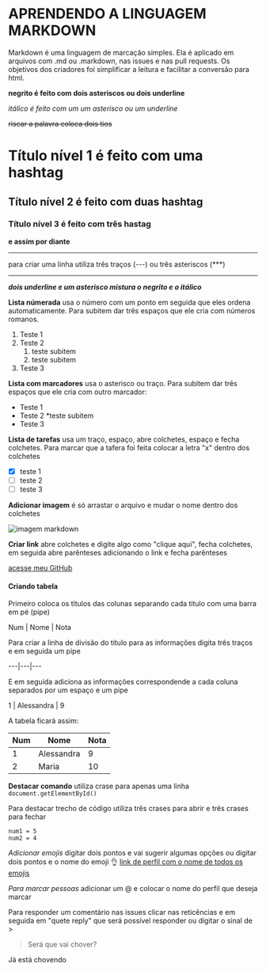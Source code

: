 # APRENDENDO A LINGUAGEM MARKDOWN

Markdown é uma linguagem de marcação simples. Ela é aplicado em arquivos com .md ou .markdown, nas issues e nas pull requests. Os objetivos dos criadores foi simplificar a leitura e facilitar a conversão para html.

**negrito é feito com dois asteriscos ou dois underline**

*itálico é feito com um um asterisco ou um underline*

~~riscar a palavra coloca dois tios~~

# Título nível 1 é feito com uma hashtag
## Título nível 2 é feito com duas hashtag
### Título nível 3 é feito com três hastag 

**e assim por diante**

---
para criar uma linha utiliza três traços (---) ou três asteriscos (***)
***

__*dois underline e um asterisco mistura o negrito e o itálico*__

**Lista númerada** usa o número com um ponto em seguida que eles ordena automaticamente. Para subitem dar três espaços que ele cria com números romanos.

1. Teste 1
2. Teste 2
     1. teste subitem
     2. teste subitem
3. Teste 3

**Lista com marcadores** usa o asterisco ou traço. Para subitem dar três espaços que ele cria com outro marcador:

* Teste 1
* Teste 2
   *teste subitem
* Teste 3

**Lista de tarefas** usa um traço, espaço, abre colchetes, espaço e fecha colchetes. Para marcar que a tafera foi feita colocar a letra "x" dentro dos colchetes

- [x] teste 1
- [ ] teste 2
- [ ] teste 3

**Adicionar imagem** é só arrastar o arquivo e mudar o nome dentro dos colchetes

![imagem markdown](https://github.com/ale-barbosa/Ola-Mundo/assets/83460977/79359223-1d2f-485e-adf6-efc71ac09fd1)

**Criar link** abre colchetes e digite algo como "clique aqui", fecha colchetes, em seguida abre parênteses adicionando o link e fecha parênteses 

[acesse meu GitHub](https://github.com/ale-barbosa)


#### Criando tabela

Primeiro coloca os títulos das colunas separando cada titulo com uma barra em pé (pipe)

Num | Nome | Nota

Para criar a linha de divisão do título para as informações digita três traços e em seguida um pipe

---|---|---

E em seguida adiciona as informações correspondende a cada coluna separados por um espaço e um pipe

1 | Alessandra | 9

A tabela ficará assim:

Num | Nome | Nota
---|---|---
1 | Alessandra | 9
2 | Maria | 10

**Destacar comando** utiliza crase para apenas uma linha `document.getElementById()` 

Para destacar trecho de código utiliza três crases para abrir e três crases para fechar

```
num1 = 5
num2 = 4
```

*Adicionar emojis* digitar dois pontos e vai sugerir algumas opções ou digitar dois pontos e o nome do emoji 👌 [link de perfil com o nome de todos os emojis](https://github.com/ikatyang/emoji-cheat-sheet)

*Para marcar pessoas* adicionar um @ e colocar o nome do perfil que deseja marcar

Para responder um comentário nas issues clicar nas reticências e em seguida em "quete reply" que será possível responder ou digitar o sinal de >
> Será que vai chover?

Já está chovendo


